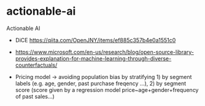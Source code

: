 # actionable-ai
Actionable AI


- DiCE https://qiita.com/OpenJNY/items/ef885c357b4e0a1551c0
 - https://www.microsoft.com/en-us/research/blog/open-source-library-provides-explanation-for-machine-learning-through-diverse-counterfactuals/

- Pricing model -> avoiding population bias by stratifying 1) by segment labels (e.g. age, gender, past purchase freqency ...), 2) by segment score (score given by a regression model price~age+gender+frequency of past sales...)
